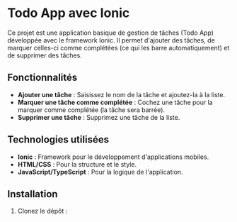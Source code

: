# Todo App avec Ionic

Ce projet est une application basique de gestion de tâches (Todo App) développée avec le framework Ionic. Il permet d'ajouter des tâches, de marquer celles-ci comme complétées (ce qui les barre automatiquement) et de supprimer des tâches.

## Fonctionnalités

- **Ajouter une tâche** : Saisissez le nom de la tâche et ajoutez-la à la liste.
- **Marquer une tâche comme complétée** : Cochez une tâche pour la marquer comme complétée (la tâche sera barrée).
- **Supprimer une tâche** : Supprimez une tâche de la liste.

## Technologies utilisées

- **Ionic** : Framework pour le développement d'applications mobiles.
- **HTML/CSS** : Pour la structure et le style.
- **JavaScript/TypeScript** : Pour la logique de l'application.

## Installation

1. Clonez le dépôt :
   ```CMD

